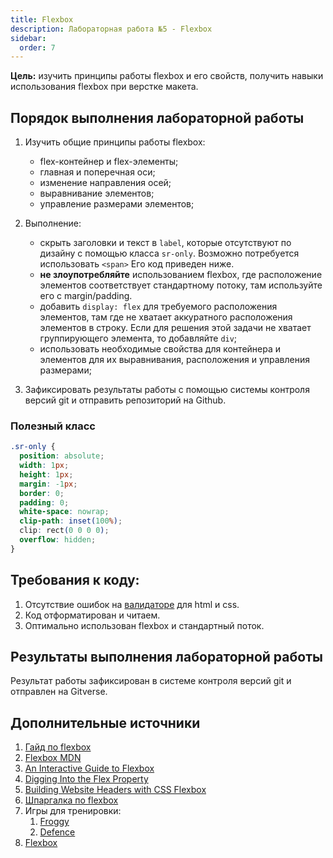 ```yaml
---
title: Flexbox
description: Лабораторная работа №5 - Flexbox
sidebar:
  order: 7
---
```


**Цель:** изучить принципы работы flexbox и его свойств, получить навыки использования flexbox при верстке макета.

## Порядок выполнения лабораторной работы

1. Изучить общие принципы работы flexbox:

   - flex-контейнер и flex-элементы;
   - главная и поперечная оси;
   - изменение направления осей;
   - выравнивание элементов;
   - управление размерами элементов;

1. Выполнение:
   - скрыть заголовки и текст в `label`, которые отсутствуют по дизайну с помощью класса `sr-only`. Возможно потребуется использовать `<span>` Его код приведен ниже.
   - **не злоупотребляйте** использованием flexbox, где расположение элементов соответствует стандартному потоку, там используйте его с margin/padding.
   - добавить `display: flex` для требуемого расположения элементов, там где не хватает аккуратного расположения элементов в строку. Если для решения этой задачи не хватает группирующего элемента, то добавляйте `div`;
   - использовать необходимые свойства для контейнера и элементов для их выравнивания, расположения и управления размерами;

1. Зафиксировать результаты работы с помощью системы контроля версий git и отправить репозиторий на Github.

### Полезный класс

```css
.sr-only {
  position: absolute;
  width: 1px;
  height: 1px;
  margin: -1px;
  border: 0;
  padding: 0;
  white-space: nowrap;
  clip-path: inset(100%);
  clip: rect(0 0 0 0);
  overflow: hidden;
}
```

## Требования к коду:

1. Отсутствие ошибок на [валидаторе](https://validator.w3.org/) для html и css.
1. Код отформатирован и читаем.
1. Оптимально использован flexbox и стандартный поток.

## Результаты выполнения лабораторной работы

Результат работы зафиксирован в системе контроля версий git и отправлен на Gitverse.

## Дополнительные источники

1. [Гайд по flexbox](https://doka.guide/css/flexbox-guide/)
1. [Flexbox MDN](https://developer.mozilla.org/ru/docs/Learn/CSS/CSS_layout/Flexbox)
1. [An Interactive Guide to Flexbox](https://www.joshwcomeau.com/css/interactive-guide-to-flexbox/)
1. [Digging Into the Flex Property](https://ishadeed.com/article/css-flex-property/)
1. [Building Website Headers with CSS Flexbox](https://ishadeed.com/article/website-headers-flexbox/)
1. [Шпаргалка по flexbox](https://dev.to/joyshaheb/flexbox-cheat-sheets-in-2021-css-2021-3edl)
1. Игры для тренировки:
   1. [Froggy](http://flexboxfroggy.com/)
   1. [Defence](http://www.flexboxdefense.com/)
1. [Flexbox](https://semicolon.dev/tutorial/css/complete-css-flex-tutorial)
